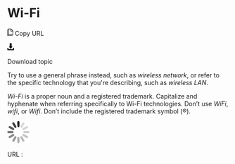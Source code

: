 ﻿# Wi-Fi

![Copy URL](media/wi-fi/Copy.png)
Copy URL

![Download](media/wi-fi/Download.png)

Download topic

Try to use a general phrase instead, such as *wireless network*, or refer to the specific technology that you're describing, such as *wireless LAN*.

*Wi-Fi* is a proper noun and a registered trademark. Capitalize and hyphenate when referring specifically to Wi-Fi technologies. Don’t use *WiFi*, *wifi*, or *Wifi*. Don’t include the registered trademark symbol (®).

![In progress](media/wi-fi/activity-large.gif)

URL :
